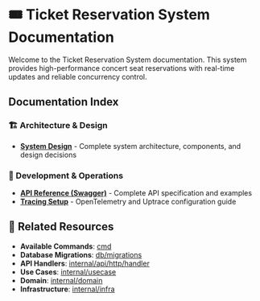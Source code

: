 # 🎟️ Ticket Reservation System Documentation
Welcome to the Ticket Reservation System documentation. This system provides high-performance concert seat reservations with real-time updates and reliable concurrency control.

## Documentation Index

### 🏗️ Architecture & Design
- **[System Design](system-design.md)** - Complete system architecture, components, and design decisions

### 🚀 Development & Operations
- **[API Reference (Swagger)](swagger.yaml)** - Complete API specification and examples
- **[Tracing Setup](uptrace.md)** - OpenTelemetry and Uptrace configuration guide

## 🔗 Related Resources
- **Available Commands**: [cmd](../cmd)
- **Database Migrations**: [db/migrations](../db/migrations/)
- **API Handlers**: [internal/api/http/handler](../internal/api/http/handler/)
- **Use Cases**: [internal/usecase](../internal/usecase/)
- **Domain**: [internal/domain](../internal/domain/)
- **Infrastructure**: [internal/infra](../internal/infra/)
